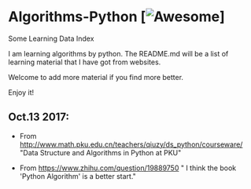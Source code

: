 # Algorithms-Python [![Awesome](https://cdn.rawgit.com/sindresorhus/awesome/d7305f38d29fed78fa85652e3a63e154dd8e8829/media/badge.svg)]
Some Learning Data Index

I am learning algorithms by python. The README.md will be a list of learning material that I have got from websites.

Welcome to add more material if you find more better.

Enjoy it!

## Oct.13 2017:

- From http://www.math.pku.edu.cn/teachers/qiuzy/ds_python/courseware/  "Data Structure and Algorithms in Python at PKU"

- From https://www.zhihu.com/question/19889750 " I think the book 'Python Algorithm' is a better start."

